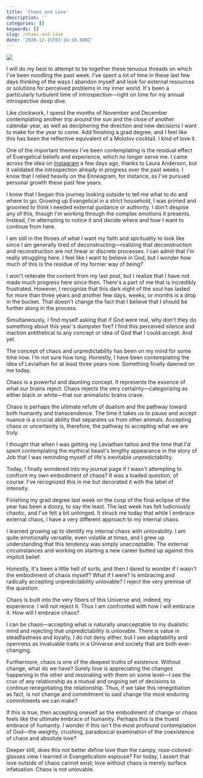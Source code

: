 ```yaml
---
title: 'Chaos and Love'
description: ''
categories: []
keywords: []
slug: /chaos-and-love
date: '2020-12-15T03:16:10.000Z'
---
```


![](https://images.unsplash.com/photo-1601885763070-5641802d0f81?crop=entropy&cs=tinysrgb&fit=max&fm=jpg&ixid=MXwxMTc3M3wwfDF8c2VhcmNofDR8fGNoYW9zJTIwZGFya3xlbnwwfHx8&ixlib=rb-1.2.1&q=80&w=2000)

I will do my best to attempt to tie together these tenuous threads on which I've been noodling the past week. I've spent a lot of time in these last few days thinking of the ways I abandon myself and look for external resources or solutions for perceived problems in my inner world. It's been a particularly turbulent time of introspection—right on time for my annual introspective deep dive.

Like clockwork, I spend the months of November and December contemplating another trip around the sun and the close of another calendar year, as well as deciphering the direction and new decisions I want to make for the year to come. Add finishing a grad degree, and I feel like this has been the reflective equivalent of a Molotov cocktail. I kind of love it.

One of the important themes I've been contemplating is the residual effect of Evangelical beliefs and experience, which no longer serve me. I came across the idea on [Instagram](https://www.instagram.com/p/CIn1EhiAqAJ/) a few days ago, thanks to Laura Anderson, but it validated the introspection already in progress over the past weeks. I know that I relied heavily on the Enneagram, for instance, as I've pursued personal growth these past few years.

I know that I began this journey looking outside to tell me what to do and where to go. Growing up Evangelical in a strict household, I was primed and groomed to think I needed external guidance or authority. I don't despise any of this, though I'm working through the complex emotions it presents. Instead, I'm attempting to notice it and decide where and how I want to continue from here.

I am still in the throes of what I want my faith and spirituality to look like since I am generally tired of deconstructing—realizing that deconstruction and reconstruction are not linear or discrete processes. I can admit that I'm really struggling here. I feel like I want to believe in God, but I wonder how much of this is the residue of my former way of being?

I won't reiterate the content from my last post, but I realize that I have not made much progress here since then. There's a part of me that is incredibly frustrated. However, I recognize that this dark night of the soul has lasted for more than three years and another few days, weeks, or months is a drop in the bucket. That doesn't change the fact that I believe that I should be further along in the process.

Simultaneously, I find myself asking that if God were real, why don't they do something about this year's dumpster fire? I find this perceived silence and inaction antithetical to any concept or idea of God that I could accept. And yet.

The concept of chaos and unpredictability has been on my mind for some time now. I'm not sure how long. Honestly, I have been contemplating the idea of Leviathan for at least three years now. Something finally dawned on me today.

Chaos is a powerful and daunting concept. It represents the essence of what our brains reject. Chaos rejects the very certainty—categorizing as either black or white—that our animalistic brains crave.

Chaos is perhaps the ultimate refute of dualism and the pathway toward both humanity and transcendence. The time it takes us to pause and accept nuance is a crucial ability that separates us from other animals. Accepting chaos or uncertainty is, therefore, the pathway to accepting what we are truly.

I thought that when I was getting my Leviathan tattoo and the time that I'd spent contemplating the mythical beast's lengthy appearance in the story of Job that I was reminding myself of life's inevitable unpredictability.

Today, I finally wondered into my journal page if I wasn't attempting to confront my own embodiment of chaos? It was a loaded question, of course. I've recognized this in me but decorated it with the label of intensity.

Finishing my grad degree last week on the cusp of the final eclipse of the year has been a doozy, to say the least. The last week has felt ludicrously chaotic, and I've felt a bit unhinged. It struck me today that while I embrace external chaos, I have a very different approach to my internal chaos.

I learned growing up to identify my internal chaos with unlovability. I am quite emotionally versatile, even volatile at times, and I grew up understanding that this tendency was simply unacceptable. The external circumstances and working on starting a new career butted up against this implicit belief.

Honestly, it's been a little hell of sorts, and then I dared to wonder if I wasn't the embodiment of chaos myself? What if I were? Is embracing and radically accepting unpredictability unlovable? I reject the very premise of the question.

Chaos is built into the very fibers of this Universe and, indeed, my experience. I will not reject it. Thus I am confronted with how I will embrace it. How will I embrace chaos?

I can be chaos—accepting what is naturally unacceptable to my dualistic mind and rejecting that unpredictability is unlovable. There is value in steadfastness and loyalty, I do not deny either, but I see adaptability and openness as invaluable traits in a Universe and society that are both ever-changing.

Furthermore, chaos is one of the deepest truths of existence. Without change, what do we have? Surely love is appreciating the changes happening in the other and resonating with them on some level—I see the crux of any relationship as a mutual and ongoing set of decisions to continue renegotiating the relationship. Thus, if we take this renegotiation as fact, is not change and commitment to said change the most enduring commitments we can make?

If this is true, then accepting oneself as the embodiment of change or chaos feels like the ultimate embrace of humanity. Perhaps this is the truest embrace of humanity. I wonder if this isn't the most profound contemplation of God—the weighty, crushing, paradoxical examination of the coexistence of chaos and absolute love?

Deeper still, does this not better define love than the campy, rose-colored-glasses view I learned in Evangelicalism espouse? For today, I assert that love outside of chaos cannot exist; love without chaos is merely surface infatuation. Chaos is not unlovable.
